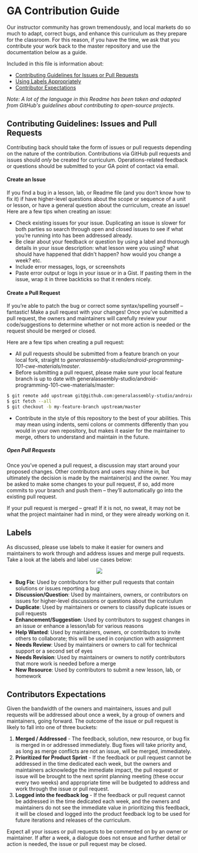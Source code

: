 # GA Contribution Guide

Our instructor community has grown tremendously, and local markets do so much to adapt, correct bugs, and enhance this curriculum as they prepare for the classroom.  For this reason, if you have the time, we ask that you contribute your work back to the master repository and use the documentation below as a guide.

Included in this file is information about:

- [Contributing Guidelines for Issues or Pull Requests](#contributing-guidelines-issues-and-pull-requests)
- [Using Labels Appropriately](#labels)
- [Contributor Expectations](#contributors-expectations)

_Note: A lot of the language in this Readme has been taken and adapted from GitHub's guidelines about contributing to open-source projects_.

## Contributing Guidelines: Issues and Pull Requests

Contributing back should take the form of issues or pull requests depending on the nature of the contribution.  Contributions via GitHub pull requests and issues should *only* be created for curriculum.  Operations-related feedback or questions should be submitted to your GA point of contact via email.

#### Create an Issue

If you find a bug in a lesson, lab, or Readme file (and you don’t know how to fix it) if have higher-level questions about the scope or sequence of a unit or lesson, or have a general question about the curriculum, create an issue!
Here are a few tips when creating an issue:

- Check existing issues for your issue. Duplicating an issue is slower for both parties so search through open and closed issues to see if what you’re running into has been addressed already.
- Be clear about your feedback or question by using a label and thorough details in your issue description: what lesson were you using? what should have happened that didn't happen? how would you change a week? etc.
- Include error messages, logs, or screenshots
- Paste error output or logs in your issue or in a Gist. If pasting them in the issue, wrap it in three backticks so that it renders nicely.

#### Create a Pull Request

If you’re able to patch the bug or correct some syntax/spelling yourself – fantastic! Make a pull request with your changes! Once you’ve submitted a pull request, the owners and maintainers will carefully review your code/suggestions to determine whether or not more action is needed or the request should be merged or closed.

Here are a few tips when creating a pull request:

- All pull requests should be submitted from a feature branch on your local fork, straight to *generalassembly-studio/android-programming-101-cwe-materials/master*.
- Before submitting a pull request, please make sure your local feature branch is up to date with generalassembly-studio/android-programming-101-cwe-materials/master:

```bash
$ git remote add upstream git@github.com:generalassembly-studio/android-programming-101-cwe-materials
$ git fetch --all
$ git checkout -b my-feature-branch upstream/master
```

- Contribute in the style of this repository to the best of your abilities. This may mean using indents, semi colons or comments differently than you would in your own repository, but makes it easier for the maintainer to merge, others to understand and maintain in the future.  

##### Open Pull Requests

Once you’ve opened a pull request, a discussion may start around your proposed changes. Other contributors and users may chime in, but ultimately the decision is made by the maintainer(s) and the owner. You may be asked to make some changes to your pull request, if so, add more commits to your branch and push them – they’ll automatically go into the existing pull request.

If your pull request is merged – great! If it is not, no sweat, it may not be what the project maintainer had in mind, or they were already working on it.

## Labels

As discussed, please use labels to make it easier for owners and maintainers to work through and address issues and merge pull requests.  Take a look at the labels and label use cases below:

<p align="center">
  <img src="https://i.imgur.com/l51r7vz.png">
</p>

- **Bug Fix**:  Used by contributors for either pull requests that contain solutions or issues reporting a bug
- **Discussion/Question**:  Used by maintainers, owners, or contributors on issues for higher-level discussions or questions about the curriculum
- **Duplicate**:  Used by maintainers or owners to classify duplicate issues or pull requests
- **Enhancement/Suggestion**:  Used by contributors to suggest changes in an issue or enhance a lesson/lab for various reasons
- **Help Wanted**:  Used by maintainers, owners, or contributors to invite others to collaborate; this will be used in conjunction with assignment
- **Needs Review**: Used by maintainers or owners to call for technical support or a second set of eyes
- **Needs Revision**:  Used by maintainers or owners to notify contributors that more work is needed before a merge
- **New Resource**:  Used by contributors to submit a new lesson, lab, or homework

## Contributors Expectations

Given the bandwidth of the owners and maintainers, issues and pull requests will be addressed about once a week, by a group of owners and maintainers, going forward.  The outcome of the issue or pull request is likely to fall into one of three buckets:

1. **Merged / Addressed** - The feedback, solution, new resource, or bug fix is merged in or addressed immediately. Bug fixes will take priority and, as long as merge conflicts are not an issue, will be merged, immediately.
2. **Prioritized for Product Sprint** - If the feedback or pull request cannot be addressed in the time dedicated each week, but the owners and maintainers acknowledge the immediate impact, the pull request or issue will be brought to the next sprint planning meeting (these occur every two weeks) and appropriate time will be budgeted to address and work through the issue or pull request.
3. **Logged into the feedback log** - If the feedback or pull request cannot be addressed in the time dedicated each week, and the owners and maintainers do not see the immediate value in prioritizing this feedback, it will be closed and logged into the product feedback log to be used for future iterations and releases of the curriculum. 

Expect all your issues or pull requests to be commented on by an owner or maintainer.  If after a week, a dialogue does not ensue and further detail or action is needed, the issue or pull request may be closed.
